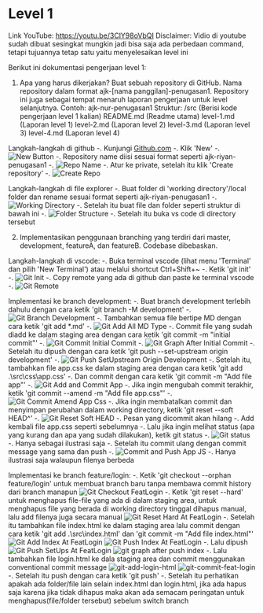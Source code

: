 # Level 1

Link YouTube: https://youtu.be/3ClY98oVbQI
Disclaimer: Vidio di youtube sudah dibuat sesingkat mungkin jadi bisa saja ada perbedaan command, tetapi tujuannya tetap satu yaitu menyelesaikan level ini

Berikut ini dokumentasi pengerjaan level 1:

1. Apa yang harus dikerjakan?
   Buat sebuah repository di GitHub. Nama repository dalam format ajk-[nama panggilan]-penugasan1. Repository ini juga sebagai tempat menaruh laporan pengerjaan untuk level selanjutnya.
   Contoh: ajk-nur-penugasan1
   Struktur:
   /src (Berisi kode pengerjaan level 1 kalian)
   README.md (Readme utama)
   level-1.md (Laporan level 1)
   level-2.md (Laporan level 2)
   level-3.md (Laporan level 3)
   level-4.md (Laporan level 4)

Langkah-langkah di github
-. Kunjungi <a href='github.com'>Github.com<a/>
-. Klik 'New'
-. ![New Button](https://github.com/Rycs123/ajk-riyan-penugasan1/blob/development/src/img/general/new.png)
-. Repository name diisi sesuai format seperti ajk-riyan-penugasan1
-. ![Repo Name](https://github.com/Rycs123/ajk-riyan-penugasan1/blob/development/src/img/general/repo-name.png)
-. Atur ke private, setelah itu klik 'Create repository'
-. ![Create Repo](https://github.com/Rycs123/ajk-riyan-penugasan1/blob/development/src/img/general/create-repo.png)

Langkah-langkah di file explorer
-. Buat folder di 'working directory'/local folder dan rename sesuai format seperti ajk-riyan-penugasan1
-. ![Working Directory](https://github.com/Rycs123/ajk-riyan-penugasan1/blob/development/src/img/general/working-dir.png)
-. Setelah itu buat file dan folder seperti struktur di bawah ini
-. ![Folder Structure](https://github.com/Rycs123/ajk-riyan-penugasan1/blob/development/src/img/general/folder-structure.png)
-. Setelah itu buka vs code di directory tersebut

2. Implementasikan penggunaan branching yang terdiri dari master, development, featureA, dan featureB. Codebase dibebaskan.

Langkah-langkah di vscode:
-. Buka terminal vscode (lihat menu 'Terminal' dan pilih 'New Terminal') atau melalui shortcut Ctrl+Shift+~
-. Ketik 'git init'
-. ![Git Init](https://github.com/Rycs123/ajk-riyan-penugasan1/blob/development/src/img/development/git-init.png)
-. Copy remote yang ada di github dan paste ke terminal vscode
-. ![Git Remote](https://github.com/Rycs123/ajk-riyan-penugasan1/blob/development/src/img/development/git-remote-terminal.png)

Implementasi ke branch development:
-. Buat branch development terlebih dahulu dengan cara ketik 'git branch -M development'
-. ![Git Branch Development](https://github.com/Rycs123/ajk-riyan-penugasan1/blob/development/src/img/development/git-branch-development.png)
-. Tambahkan semua file bertipe MD dengan cara ketik 'git add \*.md'
-. ![Git Add All MD Type](https://github.com/Rycs123/ajk-riyan-penugasan1/blob/development/src/img/development/git-add-all-md-ext.png)
-. Commit file yang sudah diadd ke dalam staging area dengan cara ketik 'git commit -m "initial commit"'
-. ![Git Commit Initial Commit](https://github.com/Rycs123/ajk-riyan-penugasan1/blob/development/src/img/development/git-commit-inital-commit.png)
-. ![Git Graph After Initial Commit](https://github.com/Rycs123/ajk-riyan-penugasan1/blob/development/src/img/development/git-graph-after-initial-commit.png)
-. Setelah itu dipush dengan cara ketik 'git push --set-upstream origin development'
-. ![Git Push SetUpstream Origin Development](https://github.com/Rycs123/ajk-riyan-penugasan1/blob/development/src/img/development/git-push--set-upstream-origin-development.png)
-. Setelah itu, tambahkan file app.css ke dalam staging area dengan cara ketik 'git add .\src\css\app.css'
-. Dan commit dengan cara ketik 'git commit -m "Add file app"'
-. ![Git Add and Commit App](https://github.com/Rycs123/ajk-riyan-penugasan1/blob/development/src/img/development/git-add-and-commit-app-css.png)
-. Jika ingin mengubah commit terakhir, ketik 'git commit --amend -m "Add file app.css"'
-. ![Git Commit Amend App Css](https://github.com/Rycs123/ajk-riyan-penugasan1/blob/development/src/img/development/git-add-and-commit-app-css.png)
-. Jika ingin membatalkan commit dan menyimpan perubahan dalam working directory, ketik 'git reset --soft HEAD^'
-. ![Git Reset Soft HEAD](https://github.com/Rycs123/ajk-riyan-penugasan1/blob/development/src/img/development/git-reset-commit-app-css.png)
-. Pesan yang dicommit akan hilang
-. Add kembali file app.css seperti sebelumnya
-. Lalu jika ingin melihat status (apa yang kurang dan apa yang sudah dilakukan), ketik git status
-. ![Git status](https://github.com/Rycs123/ajk-riyan-penugasan1/blob/development/src/img/development/git-add-status-app-js.png)
-. Hanya sebagai ilustrasi saja
-. Setelah itu commit ulang dengan commit message yang sama dan push
-. ![Commit and Push App JS](https://github.com/Rycs123/ajk-riyan-penugasan1/blob/development/src/img/development/git-commit-push-add-file-app-js.png)
-. Hanya ilustrasi saja walaupun filenya berbeda

Implementasi ke branch feature/login:
-. Ketik 'git checkout --orphan feature/login' untuk membuat branch baru tanpa membawa commit history dari branch manapun
![Git Checkout FeatLogin](https://github.com/Rycs123/ajk-riyan-penugasan1/blob/development/src/img/featureLogin/git-checkout--orphan-feature-login.png)
-. Ketik 'git reset --hard' untuk menghapus file-file yang ada di dalam staging area, untuk menghapus file yang berada di working directory tinggal dihapus manual, lalu add filenya juga secara manual
![Git Reset Hard At FeatLogin](https://github.com/Rycs123/ajk-riyan-penugasan1/blob/development/src/img/featureLogin/git-reset--hard.png)
-. Setelah itu tambahkan file index.html ke dalam staging area lalu commit dengan cara ketik 'git add .\src\index.html' dan 'git commit -m "Add file index.html"'
![Git Add Index At FeatLogin](https://github.com/Rycs123/ajk-riyan-penugasan1/blob/development/src/img/featureLogin/git-add-index-html.png)
![Git Push Index At FeatLogin](https://github.com/Rycs123/ajk-riyan-penugasan1/blob/development/src/img/featureLogin/git-push-index-html.png)
-. Lalu dipush
![Git Push SetUps At FeatLogin](https://github.com/Rycs123/ajk-riyan-penugasan1/blob/development/src/img/featureLogin/git-push-set-ups-featLogin.png)
![git graph after push index](src/img/featureLogin/git-graph-after-push-index.png)
-. Lalu tambahkan file login.html ke dala staging area dan commit menggunakan conventional commit message
![git-add-login-html](src/img/featureLogin/git-add-login-html.png)
![git-commit-feat-login](src/img/featureLogin/git-commit-feat-login.png)
-. Setelah itu push dengan cara ketik 'git push'
-. Setelah itu perhatikan apakah ada folder/file lain selain index.html dan login.html, jika ada hapus saja karena jika tidak dihapus maka akan ada semacam peringatan untuk menghapus(file/folder tersebut) sebelum switch branch

